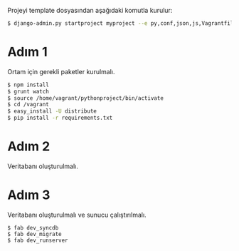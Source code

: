 Projeyi template dosyasından aşağıdaki komutla kurulur:

```bash
$ django-admin.py startproject myproject --e py,conf,json,js,Vagrantfile,sample,html,gitignore --template=https://github.com/omerucel/django-template-project/archive/master.zip
```

# Adım 1

Ortam için gerekli paketler kurulmalı.

```bash
$ npm install
$ grunt watch
$ source /home/vagrant/pythonproject/bin/activate
$ cd /vagrant
$ easy_install -U distribute
$ pip install -r requirements.txt
```

# Adım 2

Veritabanı oluşturulmalı.

# Adım 3

Veritabanı oluşturulmalı ve sunucu çalıştırılmalı.

```
$ fab dev_syncdb
$ fab dev_migrate
$ fab dev_runserver
```